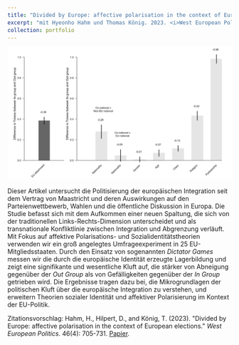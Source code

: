 ```yaml
---
title: "Divided by Europe: affective polarisation in the context of European elections."
excerpt: "mit Hyeonho Hahm und Thomas König. 2023. <i>West European Politics</i>. 46(4): 705-731.<br/><img src='/images/wep2023.png'>"
collection: portfolio
---
```


![Process Illustration](/images/wep2023.png)

Dieser Artikel untersucht die Politisierung der europäischen Integration seit dem Vertrag von Maastricht und deren Auswirkungen auf den Parteienwettbewerb, Wahlen und die öffentliche Diskussion in Europa. Die Studie befasst sich mit dem Aufkommen einer neuen Spaltung, die sich von der traditionellen Links-Rechts-Dimension unterscheidet und als transnationale Konfliktlinie zwischen Integration und Abgrenzung verläuft. Mit Fokus auf affektive Polarisations- und Sozialidentitätstheorien verwenden wir ein groß angelegtes Umfrageexperiment in 25 EU-Mitgliedsstaaten. Durch den Einsatz von sogenannten _Dictator Games_ messen wir die durch die europäische Identität erzeugte Lagerbildung und zeigt eine signifikante und wesentliche Kluft auf, die stärker von Abneigung gegenüber der _Out Group_ als von Gefälligkeiten gegenüber der _In Group_ getrieben wird. Die Ergebnisse tragen dazu bei, die Mikrogrundlagen der politischen Kluft über die europäische Integration zu verstehen, und erweitern Theorien sozialer Identität und affektiver Polarisierung im Kontext der EU-Politik.

Zitationsvorschlag: Hahm, H., Hilpert, D., and König, T. (2023). &quot;Divided by Europe: affective polarisation in the context of European elections.&quot; <i>West European Politics</i>. 46(4): 705-731. [Papier](https://www.tandfonline.com/doi/full/10.1080/01402382.2022.2133277). 